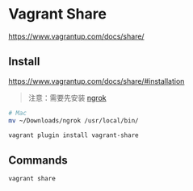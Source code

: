 # Vagrant Share

<https://www.vagrantup.com/docs/share/>

## Install

<https://www.vagrantup.com/docs/share/#installation>

> 注意：需要先安装 [ngrok](https://ngrok.com/download)

```bash
# Mac
mv ~/Downloads/ngrok /usr/local/bin/
```

```bash
vagrant plugin install vagrant-share
```

## Commands

```bash
vagrant share
```
